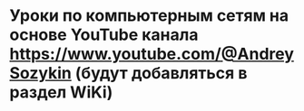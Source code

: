 # Уроки по компьютерным сетям на основе YouTube канала https://www.youtube.com/@AndreySozykin (будут добавляться в раздел WiKi)
